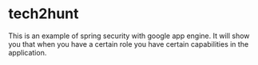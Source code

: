 tech2hunt
=========

This is an example of spring security with google app engine. It will show you that when you have a certain role
you have certain capabilities in the application.
